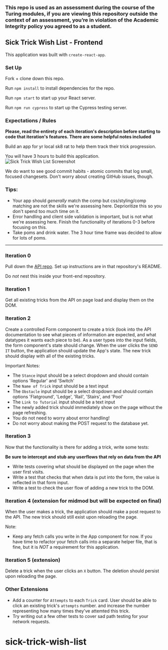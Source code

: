 ### This repo is used as an assessment during the course of the Turing modules, if you are viewing this repository outside the context of an assessment, you’re in violation of the Academic Integrity policy you agreed to as a student.

## Sick Trick Wish List - Frontend

This application was built with `create-react-app`.

### Set Up

Fork + clone down this repo.

Run `npm install` to install dependencies for the repo.

Run `npm start` to start up your React server.

Run `npm run cypress` to start up the Cypress testing server.

### Expectations / Rules

**Please, read the entirety of each iteration's description before starting to code that iteration's features. There are some helpful notes included**

Build an app for yr local sk8 rat to help them track their trick progression.

You will have 3 hours to build this application.
![Sick Trick Wish List Screenshot](https://user-images.githubusercontent.com/49926352/136711929-b2c5ecb2-d45b-4ef4-a38c-e9b3ddc52397.png)

We do want to see good commit habits - atomic commits that log small, focused changesets. Don't worry about creating GitHub issues, though.

### Tips:
- Your app should _generally_ match the comp but css/styling/comp matching are not the skills we're assessing here.  Deprioritize this so you don't spend too much time on it.
- Error handling and client side validation is important, but is not what we're assessing here. Finish the functionality of iterations 0-3 before focusing on this.
- Take poms and drink water. The 3 hour time frame was decided to allow for lots of poms.

************************

### Iteration 0

Pull down the [API repo](https://github.com/turingschool-examples/sick-trick-wish-list-api). Set up instructions are in that repository's README.

Do *not* nest this inside your front-end repository.

### Iteration 1

Get all existing tricks from the API on page load and display them on the DOM.


### Iteration 2

Create a controlled Form component to create a trick (look into the API documentation to see what pieces of information are expected, and what datatypes it wants each piece to be). As a user types into the input fields, the form component's state should change.  When the user clicks the `SEND IT` button, the application should update the App's state.  The new trick should display with all of the existing tricks. 

Important Notes:  
- The `Stance` input should be a select dropdown and should contain options 'Regular' and 'Switch'
- The `Name of Trick` input should be a text input
- The `Obstacle` input should be a select dropdown and should contain options 'Flatground', 'Ledge', 'Rail', 'Stairs', and 'Pool'
- The `Link to Tutorial` input should be a text input
- The newly added trick should immediately show on the page without the page refreshing.
- You do not need to worry about error handling!  
- Do not worry about making the POST request to the database yet.

### Iteration 3

Now that the functionality is there for adding a trick, write some tests:

**Be sure to intercept and stub any userflows that rely on data from the API**
* Write tests covering what should be displayed on the page when the user first visits.
* Write a test that checks that when data is put into the form, the value is reflected in that form input.
* Write a test to check the user flow of adding a new trick to the DOM.

### Iteration 4 (extension for midmod but will be expected on final)

When the user makes a trick, the application should make a post request to the API. The new trick should still exist upon reloading the page.

Note:  
- Keep any fetch calls you write in the App component for now. If you have time to refactor your fetch calls into a separate helper file, that is fine, but it is *NOT* a requirement for this application.

### Iteration 5 (extension)

Delete a trick when the user clicks an `X` button.  The deletion should persist upon reloading the page.

### Other Extensions
* Add a counter for `Attempts` to each `Trick` card. User should be able to click an existing trick's `attempts` number. and increase the number representing how many times they've attemted this trick. 
* Try writing out a few other tests to cover sad path testing for your network requests.
# sick-trick-wish-list

